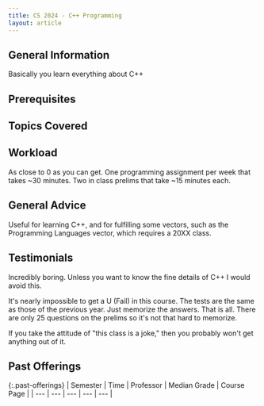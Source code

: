 ```yaml
---
title: CS 2024 - C++ Programming
layout: article
---
```


## General Information

Basically you learn everything about C++

## Prerequisites

## Topics Covered

## Workload

As close to 0 as you can get. One programming assignment per week that takes ~30 minutes. Two in class prelims that take ~15 minutes each.

## General Advice

Useful for learning C++, and for fulfilling some vectors, such as the Programming Languages vector, which requires a 20XX class.

## Testimonials

Incredibly boring. Unless you want to know the fine details of C++ I would avoid this.

It's nearly impossible to get a U (Fail) in this course. The tests are the same as those of the previous year. Just memorize the answers. That is all. There are only 25 questions on the prelims so it's not that hard to memorize.

If you take the attitude of "this class is a joke," then you probably won't get anything out of it.

## Past Offerings

{:.past-offerings}
| Semester | Time | Professor | Median Grade | Course Page | 
| --- | --- | --- | --- | --- |
